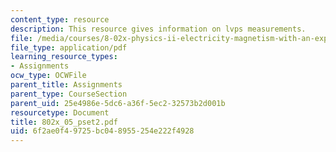 ```yaml
---
content_type: resource
description: This resource gives information on lvps measurements.
file: /media/courses/8-02x-physics-ii-electricity-magnetism-with-an-experimental-focus-spring-2005/6f2ae0f49725bc048955254e222f4928_802x_05_pset2.pdf
file_type: application/pdf
learning_resource_types:
- Assignments
ocw_type: OCWFile
parent_title: Assignments
parent_type: CourseSection
parent_uid: 25e4986e-5dc6-a36f-5ec2-32573b2d001b
resourcetype: Document
title: 802x_05_pset2.pdf
uid: 6f2ae0f4-9725-bc04-8955-254e222f4928
---
```

